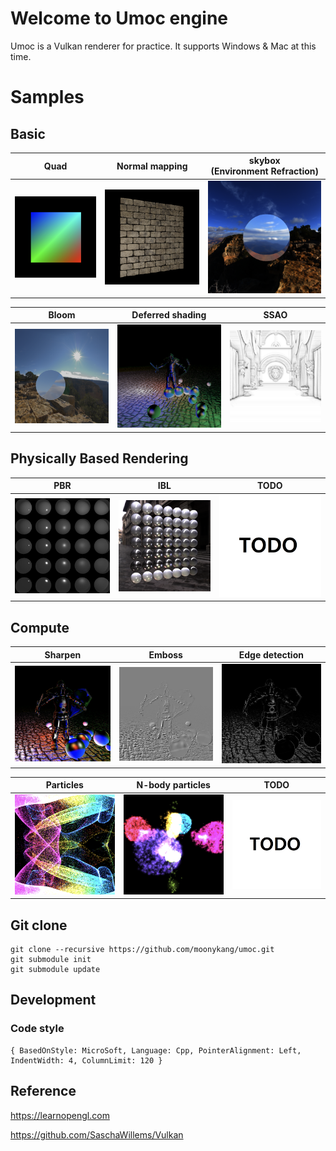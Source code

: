 # Welcome to Umoc engine

Umoc is a Vulkan renderer for practice.
It supports Windows & Mac at this time.

# Samples

## Basic
| Quad | Normal mapping  | skybox<br/>(Environment Refraction) |
|---|---|---|
| ![quad](captures/quad.png) | ![normalmap](captures/normalmapping.png) | ![skybox](captures/skybox.png) |

| Bloom | Deferred shading | SSAO |
|---|---|---|
| ![bloom](captures/bloom.png) | ![deferred](captures/deferred.png) | ![ssao](captures/ssao.png) |

## Physically Based Rendering
| PBR | IBL | TODO |
|---|---|---|
| ![pbr](captures/pbr.png) | ![ibl](captures/ibl.png) | ![todo](captures/todo.png) |


## Compute
| Sharpen | Emboss | Edge detection |
|---|---|---|
| ![pbr](captures/sharpen.png) | ![ibl](captures/emboss.png) | ![todo](captures/edgedetect.png) |

| Particles | N-body particles | TODO |
|---|---|---|
| ![pbr](captures/particle.png) | ![ibl](captures/nbody.png) | ![todo](captures/todo.png) |

## Git clone

```
git clone --recursive https://github.com/moonykang/umoc.git
git submodule init
git submodule update
```


## Development
### Code style

```
{ BasedOnStyle: MicroSoft, Language: Cpp, PointerAlignment: Left, IndentWidth: 4, ColumnLimit: 120 }
```
## Reference

https://learnopengl.com

https://github.com/SaschaWillems/Vulkan